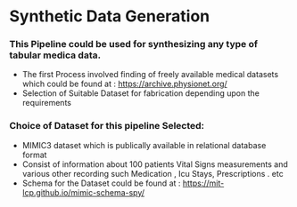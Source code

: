 # Synthetic Data Generation 

### This Pipeline could be used for synthesizing any type of tabular medica data.
- The first Process involved finding of freely available medical datasets which could be found at : https://archive.physionet.org/
- Selection of Suitable Dataset for fabrication depending upon the requirements

### Choice of Dataset for this pipeline Selected:
- MIMIC3 dataset which is publically available in relational database format
- Consist of information about 100 patients Vital Signs measurements and various other recording such Medication , Icu Stays, Prescriptions . etc
- Schema for the Dataset could be found at : https://mit-lcp.github.io/mimic-schema-spy/



